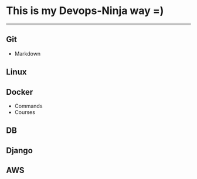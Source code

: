 # This is my Devops-Ninja way =)
***
## Git
* Markdown
## Linux
## Docker
* Commands
* Courses
## DB
## Django
## AWS